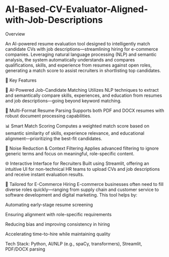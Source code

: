 # AI-Based-CV-Evaluator-Aligned-with-Job-Descriptions
Overview

An AI-powered resume evaluation tool designed to intelligently match candidate CVs with job descriptions—streamlining hiring for e-commerce companies. Leveraging natural language processing (NLP) and semantic analysis, the system automatically understands and compares qualifications, skills, and experience from resumes against open roles, generating a match score to assist recruiters in shortlisting top candidates.

🚀 Key Features

🧠 AI-Powered Job-Candidate Matching
Utilizes NLP techniques to extract and semantically compare skills, experiences, and education from resumes and job descriptions—going beyond keyword matching.

📄 Multi-Format Resume Parsing
Supports both PDF and DOCX resumes with robust document processing capabilities.

📊 Smart Match Scoring
Computes a weighted match score based on semantic similarity of skills, experience relevance, and educational alignment—prioritizing the best-fit candidates.

🧹 Noise Reduction & Context Filtering
Applies advanced filtering to ignore generic terms and focus on meaningful, role-specific content.

🌐 Interactive Interface for Recruiters
Built using Streamlit, offering an intuitive UI for non-technical HR teams to upload CVs and job descriptions and receive instant evaluation results.

💼 Tailored for E-Commerce Hiring
  E-commerce businesses often need to fill diverse roles quickly—ranging from supply chain and customer service to software development and digital marketing. This tool helps by:

  Automating early-stage resume screening
  
  Ensuring alignment with role-specific requirements
  
  Reducing bias and improving consistency in hiring
  
  Accelerating time-to-hire while maintaining quality
  
  Tech Stack: Python, AI/NLP (e.g., spaCy, transformers), Streamlit, PDF/DOCX parsing
